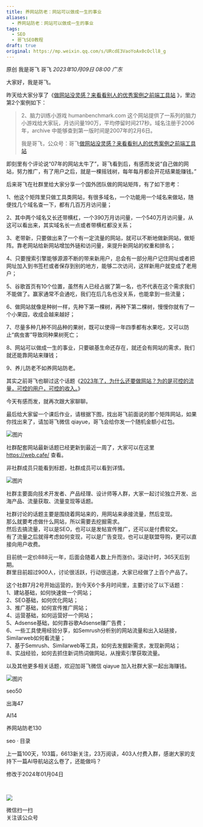 ```yaml
---
title: 养网站防老：网站可以做成一生的事业
aliases:
  - 养网站防老：网站可以做成一生的事业
tags:
  - SEO
  - 哥飞SEO教程
draft: true
original: https://mp.weixin.qq.com/s/URcdE3VaoYoAx0cOcll8_g
---
```



原创 我是哥飞 哥飞 _2023年10月09日 08:00_ _广东_

大家好，我是哥飞。  

昨天给大家分享了《[做网站没灵感？来看看别人的优秀案例之前端工具站](http://mp.weixin.qq.com/s?__biz=MjM5OTIzMzYyMA==&mid=2650080594&idx=1&sn=27fbe97283cc7f156f0e5d3bd2300a74&chksm=bf3f34698848bd7fe2a6a6f538c5b4ebeee78ca31bcfb412a885e4b2e5068ca255ba42835e8f&scene=21#wechat_redirect) 》，里边第2个案例如下：

> 2、脑力训练小游戏 humanbenchmark.com 这个网站提供了一系列的脑力小游戏给大家玩，月访问量190万，平均停留时间217秒。域名注册于2006年，archive 中能够查到第一版时间是2007年的2月6日。
> 
> 我是哥飞，公众号：哥飞[做网站没灵感？来看看别人的优秀案例之前端工具站](https://mp.weixin.qq.com/s?__biz=MjM5OTIzMzYyMA==&mid=2650080594&idx=1&sn=27fbe97283cc7f156f0e5d3bd2300a74&chksm=bf3f34698848bd7fe2a6a6f538c5b4ebeee78ca31bcfb412a885e4b2e5068ca255ba42835e8f&token=1457210762&lang=zh_CN#rd)

即刻里有个评论说“07年的网站太牛了”，哥飞看到后，有感而发说“自己做的网站，努力推广，有了用户之后，就是一棵摇钱树，每年每月都会开花结果能赚钱。”

后来哥飞在社群里给大家分享一个国外团队做的网站矩阵，有了如下思考：  

1、他这个矩阵里只做工具类网站，有很多域名，一个功能用一个域名来做站，随便找几个域名查一下，都有几百万月访问量；  

2、其中两个域名又长还带横杠，一个390万月访问量，一个540万月访问量，从这可以看出来，其实域名长一点或者带横杠都没关系；

3、老带新，只要做出来了一个有一定流量的网站，就可以不断地做新网站，做矩阵。靠老网站给新网站增加外链和访问量，来提升新网站的权重和排名；  

4、只要搜索引擎能够源源不断的带来新用户，总会有一部分用户记住网址或者把网址加入到书签栏或者保存到别的地方，能够二次访问，这样新用户就变成了老用户；  

5、谷歌首页有10个位置，虽然有人已经占据了第一名，也不代表在这个需求我们不能做了。赢家通常不会通吃，我们在后几名也没关系，也能拿到一些流量；

6、做网站就像是种树一样，先种下第一棵树，再种下第二棵树，慢慢你就有了一个小果园，收成会越来越好；  

7、尽量多种几种不同品种的果树，既可以使得一年四季都有水果吃，又可以防止“病虫害”导致同种果树死亡；

8、网站可以做成一生的事业，只要碳基生命还存在，就还会有网站的需求，我们就还能靠网站来赚钱；  

9、养儿防老不如养网站防老。  

其实之前哥飞也聊过这个话题《[2023年了，为什么还要做网站？为的是可控的流量，可控的用户，可控的收入。](http://mp.weixin.qq.com/s?__biz=MjM5OTIzMzYyMA==&mid=2650079683&idx=1&sn=091f793f74b58d107a6c3adc93870974&chksm=bf3f30f88848b9ee3879f5236c1b0d3be457abd39088ad7cb916f4e7db0a54795d3dd95cefef&scene=21#wechat_redirect)》  

今天有感而发，就再次跟大家聊聊。  

最后给大家留一个课后作业，请根据下图，找出哥飞前面说的那个矩阵网站，如果你找出来了，请加哥飞微信 qiayue，哥飞会给你发一个随机金额小红包。  

![图片](https://mmbiz.qpic.cn/sz_mmbiz_png/LBrX00GQeictVtMA4BJL0Q05bMmgzJ1QW0jfEYJAt6qdRsH9lo7hJsXMlnnRiaBQicwbgibD7jy7k8JSyH2ftP84Fg/640?wx_fmt=png&tp=webp&wxfrom=5&wx_lazy=1&wx_co=1)

社群配套网站最新话题已经更新到最近一周了，大家可以在这里 https://web.cafe/ 查看。

非社群成员只能看到标题，社群成员可以看到详情。  

![图片](https://mmbiz.qpic.cn/sz_mmbiz_png/LBrX00GQeictVtMA4BJL0Q05bMmgzJ1QWWjQCWfEmgI7osBRBtZqKPic3wlsicya5msWiaOeZVzgMQNqzyLPK40CiaQ/640?wx_fmt=png&tp=webp&wxfrom=5&wx_lazy=1&wx_co=1)

社群主要面向技术开发者、产品经理、设计师等人群，大家一起讨论独立开发、出海产品、流量获取、流量变现等话题。

社群讨论的话题主要是围绕着网站来的，用网站来承接流量，然后变现。  
那么就要考虑做什么网站，所以需要去挖掘需求。  
然后去搞流量，可以是SEO，也可以是发帖宣传推广，还可以是付费软文。  
有了流量之后就得考虑如何变现，可以是广告变现，也可以是联盟导购，更可以直接向用户收费。

目前统一定价888元一年，后面会随着人数上升而涨价。滚动计时，365天后到期。  
群里目前超过900人，讨论很活跃，行动很迅速，大家已经做了上百个产品了。  

这个社群7月2号开始运营的，到今天6个多月时间里，主要讨论了以下话题：  
1、建站基础，如何快速做一个网站；  
2、SEO基础，如何优化网站；  
3、推广基础，如何宣传推广网站；  
4、运营基础，如何运营好一个网站；  
5、Adsense基础，如何靠谷歌Adsense赚广告费；  
6、一些工具使用经验分享，如Semrush分析别的网站流量和出入站链接，Similarweb如何看流量；  
7、基于Semrush、Similarweb等工具，如何去发掘新需求，发现新网站；  
8、实战经验，如何去抓住新词热词做网站，从搜索引擎获取流量。  

以及其他更多相关话题，欢迎加哥飞微信 qiayue 加入社群大家一起出海赚钱。

![图片](https://mmbiz.qpic.cn/sz_mmbiz_png/LBrX00GQeicsG8Pro6O9Hu75bIIiafZVPs3qlYeaNNJ1BpqNplEGgibL5m1bcq8a1N1rzoI5lia8aJjtHfgiaAADJJQ/640?wx_fmt=png&tp=webp&wxfrom=5&wx_lazy=1&wx_co=1)

seo50

出海47

AI14

养网站防老130

seo · 目录

上一篇100天，103篇，6613新关注，23万阅读，403人付费入群，感谢大家的支持下一篇AI导航站这么卷了，还能做吗？

修改于2024年01月04日

​

![](https://mp.weixin.qq.com/mp/qrcode?scene=10000004&size=102&__biz=MjM5OTIzMzYyMA==&mid=2650080601&idx=1&sn=676b0fff888c93fd63b283e87a3c75d2&send_time=)

微信扫一扫  
关注该公众号